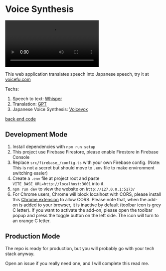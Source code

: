 # Voice Synthesis

<video src="https://raw.githubusercontent.com/tylim88/Voicefu/main/demo.mp4" controls="controls" style="max-width: 730px;">
</video>

This web application translates speech into Japanese speech, try it at [voicefu.com](https://voicefu.com/)

Techs:

1. Speech to text: [Whisper](https://platform.openai.com/docs/guides/speech-to-text)
2. Translation: [GPT](https://platform.openai.com/docs/guides/chat)
3. Japanese Voice Synthesis: [Voicevox](https://github.com/VOICEVOX/voicevox_engine)

[back end code](https://github.com/tylim88/Voicefu-back-end)

## Development Mode

1. Install dependencies with `npm run setup`
2. This project use Firebase Firestore, please enable Firestore in Firebase Console
3. Replace `src/firebase_/config.ts` with your own Firebase config. (Note: This is not a secret but should move to `.env` file to make environment switching easier)
4. Create a `.env` file at project root and paste `VITE_BASE_URL=http://localhost:3001` into it.
5. `npm run dev` to view the website on `http://127.0.0.1:5173/`
6. For Chrome users, Chrome will block localhost with CORS, please install this [Chrome extension](https://chrome.google.com/webstore/detail/allow-cors-access-control/lhobafahddgcelffkeicbaginigeejlf) to allow CORS. Please note that, when the add-on is added to your browser, it is inactive by default (toolbar icon is grey C letter). If you want to activate the add-on, please open the toolbar popup and press the toggle button on the left side. The icon will turn to an orange C letter.

## Production Mode

The repo is ready for production, but you will probably go with your tech stack anyway.

Open an issue if you really need one, and I will complete this read me.
